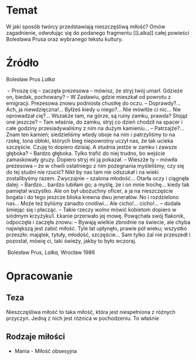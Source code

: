 # Temat
W jaki sposób twórcy przedstawiają nieszczęśliwą miłość? Omów zagadnienie, odwołując się do podanego fragmentu [[Lalka]] całej powieści Bolesława Prusa oraz wybranego tekstu kultury.

# Źródło
Bolesław Prus _Lalka_

 – Proszę cię – zaczęła prezesowa – mówisz, że stryj twój umarł. Gdzieże on, biedak, pochowany? – W Zasławiu, gdzie mieszkał od powrotu z emigracji. Prezesowa znowu podniosła chustkę do oczu. – Doprawdy?... Ach, ja niewdzięczna!... Byłżeś kiedy u niego?... Nie mówiłże ci nic… Nie oprowadzał cię?... Wszakże tam, na górze, są ruiny zamku, prawda? Stojąż one jeszcze? – Tam właśnie, do zamku, stryj co dzień chodził na spacer i całe godziny przesiadywaliśmy z nim na dużym kamieniu… – Patrzajże?... Znam ten kamień; siedzieliśmy wtedy oboje na nim i patrzyliśmy to na rzekę, tona obłoki, których bieg niepowrotny uczył nas, że tak ucieka szczęście. Czuję to dopiero dzisiaj. A studnia jestże w zamku i zawsze głęboka? – Bardzo głęboka. Tylko trafić do niej trudno, bo wejście zamaskowały gruzy. Dopiero stryj mi ją pokazał. – Wieszże ty – mówiła prezesowa – że w chwili ostatniego z nim pożegnania myśleliśmy; czy się do tej studni nie rzucić? Nikt by nas tam nie odszukał i na wieki zostalibyśmy razem. Zwyczajnie – szalona młodość… Otarła oczy i ciągnęła dalej: – Bardzo… bardzo lubiłam go; a myślę, że i on mnie trochę… kiedy tak pamiętał wszystko. Ale on był ubożuchny oficer, a ja na nieszczęście bogata i do tego jeszcze bliska krewna dwu jenerałów. No i rozdzielono nas… Może też byliśmy zanadto cnotliwi… Ale cicho!... cicho!... – dodała śmiejąc się i płacząc. – Takie rzeczy wolno mówić kobietom dopiero w siódmym krzyżyku1. Łkanie przerwało jej mowę. Powąchała swój flakonik, odpoczęła i zaczęła znowu: – Bywają wielkie zbrodnie na świecie, ale chyba największą jest zabić miłość. Tyle lat upłynęło, prawie pół wieku; wszystko przeszło: majątek, tytuły, młodość, szczęście… Sam tylko żal nie przeszedł i pozostał, mówię ci, taki świeży, jakby to było wczoraj.

 Bolesław Prus, _Lalka,_ Wrocław 1986

# Opracowanie
## Teza
Nieszczęśliwa miłość to taka miłość, która jest niespełniona z różnych przyczyn. Jedną z nich jest różnica w pochodzeniu. To właśnie 

## Rodzaje miłości
- Mania - Miłość obsesyjna
